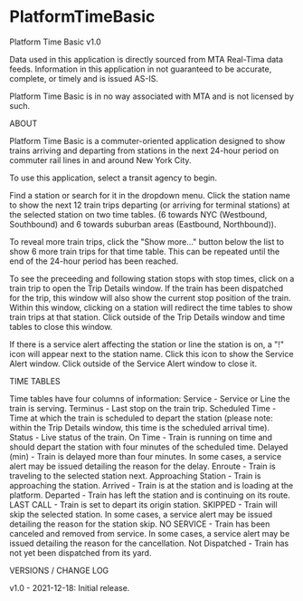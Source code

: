 # PlatformTimeBasic
Platform Time Basic v1.0

Data used in this application is directly sourced from MTA Real-Tima data feeds. Information in this application in not guaranteed to be accurate, complete, or timely and is issued AS-IS.

Platform Time Basic is in no way associated with MTA and is not licensed by such.

ABOUT

Platform Time Basic is a commuter-oriented application designed to show trains arriving and departing from stations in the next 24-hour period on commuter rail lines in and around New York City.

To use this application, select a transit agency to begin.

Find a station or search for it in the dropdown menu. Click the station name to show the next 12 train trips departing (or arriving for terminal stations) at the selected station on two time tables. (6 towards NYC (Westbound, Southbound) and 6 towards suburban areas (Eastbound, Northbound)).

To reveal more train trips, click the "Show more..." button below the list to show 6 more train trips for that time table. This can be repeated until the end of the 24-hour period has been reached.

To see the preceeding and following station stops with stop times, click on a train trip to open the Trip Details window. If the train has been dispatched for the trip, this window will also show the current stop position of the train. Within this window, clicking on a station will redirect the time tables to show train trips at that station. Click outside of the Trip Details window and time tables to close this window.

If there is a service alert affecting the station or line the station is on, a "!" icon will appear next to the station name. Click this icon to show the Service Alert window. Click outside of the Service Alert window to close it.

TIME TABLES

Time tables have four columns of information:
  Service - Service or Line the train is serving.
  Terminus - Last stop on the train trip.
  Scheduled Time - Time at which the train is scheduled to depart the station (please note: within the Trip Details window, this time is the scheduled arrival time).
  Status - Live status of the train.
    On Time - Train is running on time and should depart the station with four minutes of the scheduled time.
    Delayed (min) - Train is delayed more than four minutes. In some cases, a service alert may be issued detailing the reason for the delay.
    Enroute - Train is traveling to the selected station next.
    Approaching Station - Train is approaching the station.
    Arrived - Train is at the station and is loading at the platform.
    Departed - Train has left the station and is continuing on its route.
    LAST CALL - Train is set to depart its origin station.
    SKIPPED - Train will skip the selected station. In some cases, a service alert may be issued detailing the reason for the station skip.
    NO SERVICE - Train has been canceled and removed from service. In some cases, a service alert may be issued detailing the reason for the cancellation.
    Not Dispatched - Train has not yet been dispatched from its yard.
    
VERSIONS / CHANGE LOG

v1.0 - 2021-12-18: Initial release.
